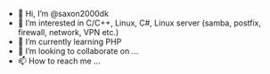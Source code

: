 - 👋 Hi, I’m @saxon2000dk
- 👀 I’m interested in C/C++, Linux, C#, Linux server (samba, postfix, firewall, network, VPN etc.)
- 🌱 I’m currently learning PHP
- 💞️ I’m looking to collaborate on ...
- 📫 How to reach me ...

<!---
saxon2000dk/saxon2000dk is a ✨ special ✨ repository because its `README.md` (this file) appears on your GitHub profile.
You can click the Preview link to take a look at your changes.
--->
